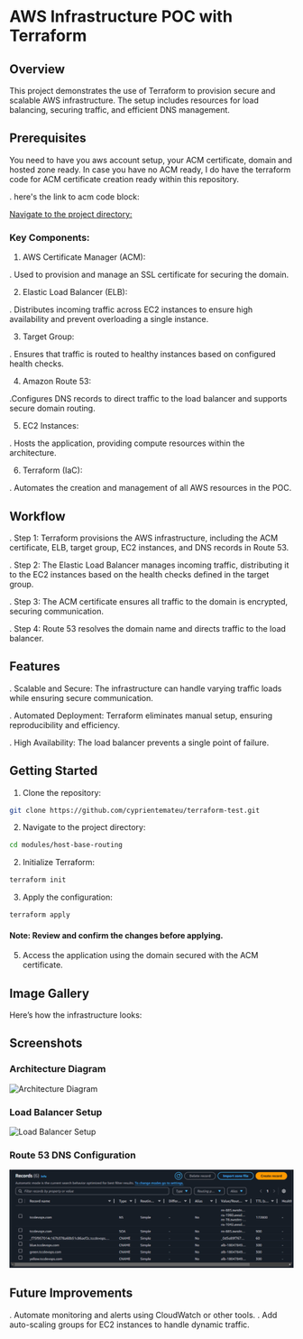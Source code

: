 # AWS Infrastructure POC with Terraform

## Overview
This project demonstrates the use of Terraform to provision secure and scalable AWS infrastructure. The setup includes resources for load balancing, securing traffic, and efficient DNS management.

## Prerequisites
You need to have you aws account setup, your ACM certificate, domain and hosted zone ready. In case you have no ACM ready, I do have the terraform code for ACM certificate creation ready within this repository.

 . here's the link to acm code block:

[Navigate to the project directory:](https://github.com/cyprientemateu/terraform-test.git/resources/acm)

### Key Components:

1. AWS Certificate Manager (ACM):

 . Used to provision and manage an SSL certificate for securing the domain.

2. Elastic Load Balancer (ELB):

 . Distributes incoming traffic across EC2 instances to ensure high availability and prevent overloading a single instance.

3. Target Group:

 . Ensures that traffic is routed to healthy instances based on configured health checks.

4. Amazon Route 53:

 .Configures DNS records to direct traffic to the load balancer and supports secure domain routing.

5. EC2 Instances:

 . Hosts the application, providing compute resources within the architecture.

6. Terraform (IaC):

 . Automates the creation and management of all AWS resources in the POC.

## Workflow

 . Step 1: Terraform provisions the AWS infrastructure, including the ACM certificate, ELB, target group, EC2 instances, and DNS records in Route 53.
 
 . Step 2: The Elastic Load Balancer manages incoming traffic, distributing it to the EC2 instances based on the health checks defined in the target group.

 . Step 3: The ACM certificate ensures all traffic to the domain is encrypted, securing communication.

 . Step 4: Route 53 resolves the domain name and directs traffic to the load balancer.
 
## Features

 . Scalable and Secure: The infrastructure can handle varying traffic loads while ensuring secure communication.

 . Automated Deployment: Terraform eliminates manual setup, ensuring reproducibility and efficiency.

 . High Availability: The load balancer prevents a single point of failure.

## Getting Started

 1. Clone the repository:

```bash
git clone https://github.com/cyprientemateu/terraform-test.git
```

 2. Navigate to the project directory:

```bash
cd modules/host-base-routing
```
2. Initialize Terraform:

```bash
terraform init
```
3. Apply the configuration:

```bash
terraform apply
```
 #### Note: Review and confirm the changes before applying.

 5. Access the application using the domain secured with the ACM certificate.

## Image Gallery

Here’s how the infrastructure looks:

## Screenshots

### Architecture Diagram
![Architecture Diagram](images/architecture-diagram.png)

### Load Balancer Setup
![Load Balancer Setup](images/load-balancer-setup.png)

### Route 53 DNS Configuration
![DNS Configuration](images/dns-configuration.png)

## Future Improvements
 . Automate monitoring and alerts using CloudWatch or other tools.
 . Add auto-scaling groups for EC2 instances to handle dynamic traffic.
